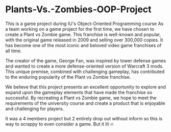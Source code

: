 # Plants-Vs.-Zombies-OOP-Project
This is a game project during IU's Object-Oriented Programming course
As a team working on a game project for the first time, we have chosen to create a Plant vs Zombie game. This franchise is well-known and popular, with the original game released in 2009 and selling over 300,000 copies. It has become one of the most iconic and beloved video game franchises of all time.

The creator of the game, George Fan, was inspired by tower defense games and wanted to create a more defense-oriented version of Warcraft 3 mods. This unique premise, combined with challenging gameplay, has contributed to the enduring popularity of the Plant vs Zombie franchise.

We believe that this project presents an excellent opportunity to explore and expand upon the gameplay elements that have made the franchise so successful. By recreating a Plant vs Zombie game, we hope to meet the requirements of the university course and create a product that is enjoyable and challenging for players.

It was a 4 members project but 2 entirely drop out without inform so this is way to scrappy to even consider a game. But it lit 🔥
